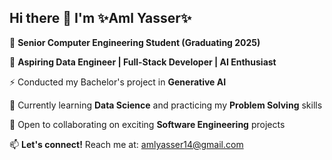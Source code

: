 ## Hi there 👋 I'm **✨Aml Yasser✨**  
🔭 **Senior Computer Engineering Student (Graduating 2025)**  

👯 **Aspiring Data Engineer | Full-Stack Developer | AI Enthusiast**  

⚡ Conducted my Bachelor's project in **Generative AI**

🌱 Currently learning **Data Science** and practicing my **Problem Solving** skills  

🤝 Open to collaborating on exciting **Software Engineering** projects  

📫 **Let's connect!** Reach me at: [amlyasser14@gmail.com](mailto:amlyasser14@gmail.com)  

<!--
**AmlYES/AmlYES** is a ✨ _special_ ✨ repository because its `README.md` (this file) appears on your GitHub profile.

Here are some ideas to get you started:

- 🔭 I’m currently working on ...
- 🌱 I’m currently learning ...
- 👯 I’m looking to collaborate on ...
- 🤔 I’m looking for help with ...
- 💬 Ask me about ...
- 📫 How to reach me: ...
- 😄 Pronouns: ...
- ⚡ Fun fact: ...
-->
